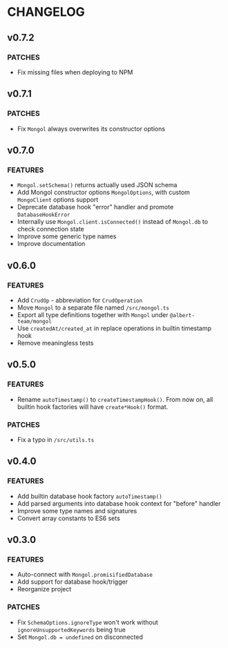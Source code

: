 # CHANGELOG

## v0.7.2

### PATCHES

- Fix missing files when deploying to NPM

## v0.7.1

### PATCHES

- Fix `Mongol` always overwrites its constructor options

## v0.7.0

### FEATURES

- `Mongol.setSchema()` returns actually used JSON schema
- Add Mongol constructor options `MongolOptions`, with custom `MongoClient` options support
- Deprecate database hook "error" handler and promote `DatabaseHookError`
- Internally use `Mongol.client.isConnected()` instead of `Mongol.db` to check connection state
- Improve some generic type names
- Improve documentation

## v0.6.0

### FEATURES

- Add `CrudOp` - abbreviation for `CrudOperation`
- Move `Mongol` to a separate file named `/src/mongol.ts`
- Export all type definitions together with `Mongol` under `@albert-team/mongol`
- Use `createdAt/created_at` in replace operations in builtin timestamp hook
- Remove meaningless tests

## v0.5.0

### FEATURES

- Rename `autoTimestamp()` to `createTimestampHook()`. From now on, all builtin hook factories will have `create*Hook()` format.

### PATCHES

- Fix a typo in `/src/utils.ts`

## v0.4.0

### FEATURES

- Add builtin database hook factory `autoTimestamp()`
- Add parsed arguments into database hook context for "before" handler
- Improve some type names and signatures
- Convert array constants to ES6 sets

## v0.3.0

### FEATURES

- Auto-connect with `Mongol.promisifiedDatabase`
- Add support for database hook/trigger
- Reorganize project

### PATCHES

- Fix `SchemaOptions.ignoreType` won't work without `ignoreUnsupportedKeywords` being true
- Set `Mongol.db = undefined` on disconnected
